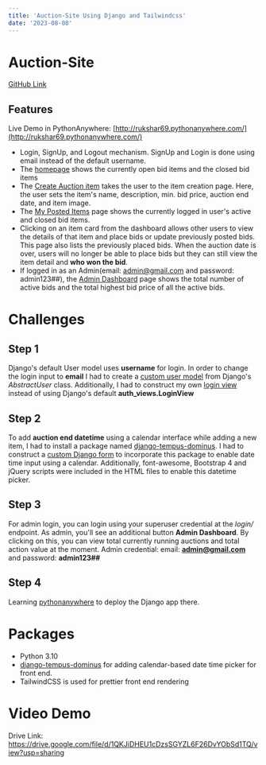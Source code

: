 ```yaml
---
title: 'Auction-Site Using Django and Tailwindcss'
date: '2023-08-08'
---
```


# Auction-Site

[GitHub Link](https://github.com/rukshar69/Auction-Site)

## Features

Live Demo in PythonAnywhere: [http://rukshar69.pythonanywhere.com/](http://rukshar69.pythonanywhere.com/)

- Login, SignUp, and Logout mechanism. SignUp and Login is done using email instead of the default username.
- The [homepage](http://rukshar69.pythonanywhere.com/) shows the currently open bid items and the closed bid items
- The [Create Auction item](http://rukshar69.pythonanywhere.com/items/new/) takes the user to the item creation page. Here, the user sets the item's name, description, min. bid price, auction end date, and item image.
- The [My Posted Items](http://rukshar69.pythonanywhere.com/dashboard/) page shows the currently logged in user's active and closed bid items. 
- Clicking on an item card from the dashboard allows other users to view the details of that item and place bids or update previously posted bids. This page also lists the previously placed bids. When the auction date is over, users will no longer be able to place bids but they can still view the item detail and **who won the bid**.
- If logged in as an Admin(email: admin@gmail.com and password: admin123##), the [Admin Dashboard](http://rukshar69.pythonanywhere.com/dashboard/admin_dashboard/) page shows the total number of active bids and the total highest bid price of all the active bids.

# Challenges

## Step 1
Django's default User model uses **username** for login. In order to change the login input to **email** I had to create a [custom user model](https://github.com/rukshar69/Auction-Site/blob/main/RuksharsAuction/core/models.py) from Django's *AbstractUser* class. Additionally, I had to construct my own [login view](https://github.com/rukshar69/Auction-Site/blob/main/RuksharsAuction/core/views.py#L35) instead of using Django's default **auth_views.LoginView**

## Step 2
To add **auction end datetime** using a calendar interface while adding a new item, I had to install a package named [django-tempus-dominus](https://github.com/FlipperPA/django-tempus-dominus). I had to construct a [custom Django form](https://github.com/rukshar69/Auction-Site/blob/main/RuksharsAuction/item/forms.py#L24) to incorporate this package to enable date time input using a calendar. Additionally, font-awesome, Bootstrap 4 and jQuery scripts were included in the HTML files to enable this datetime picker.

## Step 3
For admin login, you can login using your superuser credential at the *login/* endpoint. As admin, you'll see an additional button **Admin Dashboard**. By clicking on this, you can view total currently running auctions and total action value at the moment. Admin credential: email: **admin@gmail.com** and password: **admin123##**

## Step 4
Learning [pythonanywhere](https://www.pythonanywhere.com/) to deploy the Django app there.

# Packages
- Python 3.10
- [django-tempus-dominus](https://github.com/FlipperPA/django-tempus-dominus) for adding calendar-based date time picker for front end.
- TailwindCSS is used for prettier front end rendering

# Video Demo
Drive Link: https://drive.google.com/file/d/1QKJiDHEU1cDzsSGYZL6F26DvYObSd1TQ/view?usp=sharing 